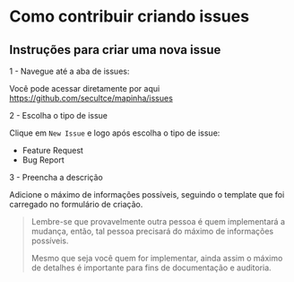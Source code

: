 # Como contribuir criando issues

## Instruções para criar uma nova issue

1 - Navegue até a aba de issues:

Você pode acessar diretamente por aqui https://github.com/secultce/mapinha/issues

2 - Escolha o tipo de issue

Clique em `New Issue` e logo após escolha o tipo de issue:
- Feature Request
- Bug Report

3 - Preencha a descrição

Adicione o máximo de informações possíveis, seguindo o template que foi carregado no formulário de criação.

> Lembre-se que provavelmente outra pessoa é quem implementará a mudança, então, tal pessoa precisará do máximo de informações possíveis.
> 
> Mesmo que seja você quem for implementar, ainda assim o máximo de detalhes é importante para fins de documentação e auditoria.

